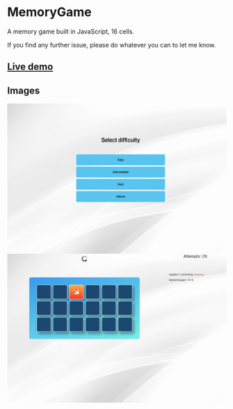 # MemoryGame
A  memory game built in JavaScript, 16 cells.

If you find any further issue, please do whatever you can to let me know.
<br />

<a href="https://angeladames0.github.io/MemoryGame/game.html">Live demo</a>
---
<h2>Images</h2>

<img align="center" src="https://raw.githubusercontent.com/angeladames0/MemoryGame/da51efe335c0ce696800cf37204829abe63510c4/readme1.jpg" alt="MemoryGame" />
<img align="center" src="https://github.com/angeladames0/MemoryGame/blob/master/readme2.jpg" alt="MemoryGame" /> 

